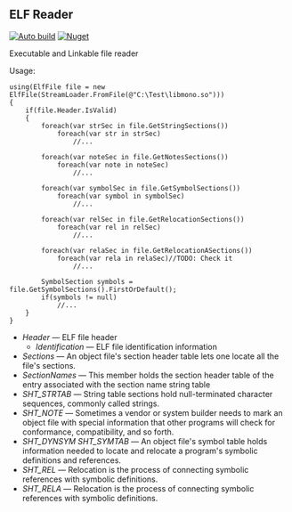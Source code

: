 ﻿## ELF Reader

[![Auto build](https://github.com/DKorablin/ElfReader/actions/workflows/release.yml/badge.svg)](https://github.com/DKorablin/ElfReader/releases/latest)
[![Nuget](https://img.shields.io/nuget/v/AlphaOmega.ElfReader)](https://www.nuget.org/packages/AlphaOmega.ElfReader)

Executable and Linkable file reader

Usage:

    using(ElfFile file = new ElfFile(StreamLoader.FromFile(@"C:\Test\libmono.so")))
    {
        if(file.Header.IsValid)
        {
            foreach(var strSec in file.GetStringSections())
                foreach(var str in strSec)
                    //...

            foreach(var noteSec in file.GetNotesSections())
                foreach(var note in noteSec)
                    //...

            foreach(var symbolSec in file.GetSymbolSections())
                foreach(var symbol in symbolSec)
                    //...

            foreach(var relSec in file.GetRelocationSections())
                foreach(var rel in relSec)
                    //...

            foreach(var relaSec in file.GetRelocationASections())
                foreach(var rela in relaSec)//TODO: Check it
                    //...

            SymbolSection symbols = file.GetSymbolSections().FirstOrDefault();
            if(symbols != null)
                //...
        }
    }

- _Header_ &mdash; ELF file header
  - _Identification_ &mdash; ELF file identification information
- _Sections_ &mdash; An object file's section header table lets one locate all the file's sections.
- _SectionNames_ &mdash; This member holds the section header table of the entry associated with the section name string table
- _SHT_STRTAB_ &mdash; String table sections hold null-terminated character sequences, commonly called strings.
- _SHT_NOTE_ &mdash; Sometimes a vendor or system builder needs to mark an object file with special information that other programs will check for conformance, compatibility, and so forth.
- _SHT_DYNSYM SHT_SYMTAB_ &mdash; An object file's symbol table holds information needed to locate and relocate a program's symbolic definitions and references.
- _SHT_REL_ &mdash; Relocation is the process of connecting symbolic references with symbolic definitions.
- _SHT_RELA_ &mdash; Relocation is the process of connecting symbolic references with symbolic definitions.
